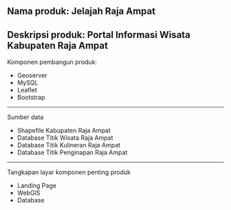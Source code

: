 Nama produk:  Jelajah Raja Ampat
---------------------------------------------------------------------------
Deskripsi produk:  Portal Informasi Wisata Kabupaten Raja Ampat
---------------------------------------------------------------------------
Komponen pembangun produk:
- Geoserver
- MySQL
- Leaflet
- Bootstrap
---------------------------------------------------------------------------
Sumber data
- Shapefile Kabupaten Raja Ampat
- Database Titik Wisata Raja Ampat
- Database Titik Kulineran Raja Ampat
- Database Titik Penginapan Raja Ampat
---------------------------------------------------------------------------
Tangkapan layar komponen penting produk
- Landing Page
- WebGIS
- Database